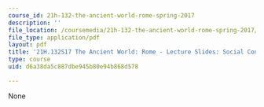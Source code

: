 ```yaml
---
course_id: 21h-132-the-ancient-world-rome-spring-2017
description: ''
file_location: /coursemedia/21h-132-the-ancient-world-rome-spring-2017/d6a38da5c887dbe945b80e94b868d578_MIT21H_132S17_SocialConflt.pdf
file_type: application/pdf
layout: pdf
title: '21H.132S17 The Ancient World: Rome - Lecture Slides: Social Conflict'
type: course
uid: d6a38da5c887dbe945b80e94b868d578

---
```

None